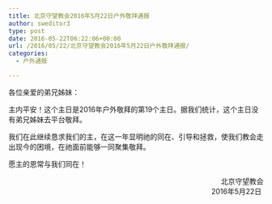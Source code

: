```yaml
---
title: 北京守望教会2016年5月22日户外敬拜通报
author: sweditor3
type: post
date: 2016-05-22T06:22:06+00:00
url: /2016/05/22/北京守望教会2016年5月22日户外敬拜通报/
categories:
  - 户外通报

---
```

各位亲爱的弟兄姊妹： 

主内平安！这个主日是2016年户外敬拜的第19个主日。据我们统计，这个主日没有弟兄姊妹去平台敬拜。 

我们在此继续恳求我们的主，在这一年显明祂的同在、引导和拯救，使我们教会走出现今的困境，在祂面前能够一同聚集敬拜。 

愿主的恩常与我们同在！&nbsp; 

<p style="text-align: right;">
  北京守望教会<br /> &nbsp; 2016年5月22日&nbsp;<br /> &nbsp;
</p>